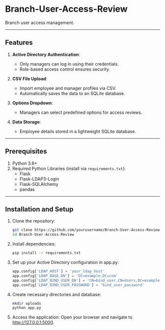 # Branch-User-Access-Review

   Branch user access management.

---

## Features
1. **Active Directory Authentication**:
   - Only managers can log in using their credentials.
   - Role-based access control ensures security.

2. **CSV File Upload**:
   - Import employee and manager profiles via CSV.
   - Automatically saves the data to an SQLite database.

3. **Options Dropdown**:
   - Managers can select predefined options for access reviews.

4. **Data Storage**:
   - Employee details stored in a lightweight SQLite database.

---

## Prerequisites

1. Python 3.8+
2. Required Python Libraries (install via `requirements.txt`):
   - Flask
   - Flask-LDAP3-Login
   - Flask-SQLAlchemy
   - pandas

---

## Installation and Setup

1. Clone the repository:
      ```bash
      git clone https://github.com/yourusername/Branch-User-Access-Review.git
      cd Branch-User-Access-Review

2. Install dependencies:
      ```bash
      pip install -r requirements.txt

3. Set up your Active Directory configuration in app.py:
     ```python
     app.config['LDAP_HOST'] = 'your_ldap_host'
     app.config['LDAP_BASE_DN'] = 'DC=example,DC=com'
     app.config['LDAP_BIND_USER_DN'] = 'CN=bind_user,CN=Users,DC=example,DC=com'
     app.config['LDAP_BIND_USER_PASSWORD'] = 'bind_user_password'

4. Create necessary directories and database:
      ```bash
      mkdir uploads
      python app.py

5. Access the application: Open your browser and navigate to http://127.0.0.1:5000.

